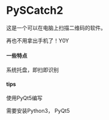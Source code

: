 # PySCatch2

这是一个可以在电脑上扫描二维码的软件。    

再也不用拿出手机了！Y0Y



#### 一些特点

系统托盘，即扫即识别



#### tips

使用PyQt5编写

需要安装Python3， PyQt5